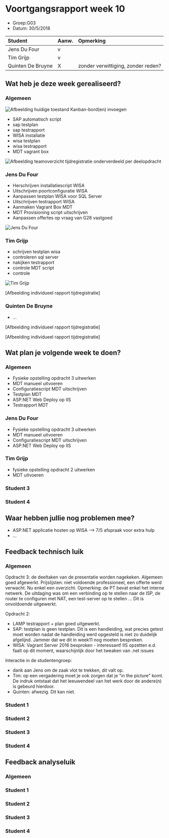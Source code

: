 # Voortgangsrapport week 10

* Groep:G03
* Datum: 30/5/2018

| Student  | Aanw. | Opmerking |
| :---     | :---  | :---      |
| Jens Du Four |  v     |           |
| Tim Grijp |  v     |           |
| Quinten De Bruyne |   X    | zonder verwittiging, zonder reden? |

## Wat heb je deze week gerealiseerd?

### Algemeen

![Afbeelding huidige toestand Kanban-bord(en) invoegen](https://github.com/HoGentTIN/p2ops-g03/blob/master/weekrapport/img/kanban%20week%2010.PNG?raw=true)

* SAP automatisch script
* sap testplan
* sap testrapport
* WISA installatie
* wisa testplan
* wisa testrapport
* MDT vagrant box


![Afbeelding teamoverzicht tijdregistratie onderverdeeld per deelopdracht](https://github.com/HoGentTIN/p2ops-g03/blob/master/weekrapport/img/tijdregistratiew10.PNG?raw=true)

### Jens Du Four

* Herschrijven installatiescript WISA
* Uitschrijven poortconfiguratie WISA
* Aanpassen testplan WISA voor SQL Server
* Uitschrijven testrapport WISA
* Aanmaken Vagrant Box MDT
* MDT Provisioning script uitschrijven
* Aanpassen offertes op vraag van G28 vastgoed

![Jens Du Four](https://github.com/HoGentTIN/p2ops-g03/blob/master/weekrapport/img/W10JEns.png)

### Tim Grijp

* schrijven testplan wisa
* controleren sql server
* nakijken testrapport
* controle MDT script
* controle

![Tim Grijp](https://github.com/HoGentTIN/p2ops-g03/blob/master/weekrapport/img/tijdregistratietimw10.PNG?raw=true)


[Afbeelding individueel rapport tijdregistratie]

### Quinten De Bruyne

* ...

[Afbeelding individueel rapport tijdregistratie]



[Afbeelding individueel rapport tijdregistratie]

## Wat plan je volgende week te doen?

### Algemeen
* Fysieke opstelling opdracht 3 uitwerken
* MDT manueel uitvoeren
* Configuratiescript MDT uitschrijven
* Testplan MDT
* ASP.NET Web Deploy op IIS
* Testrapport MDT

### Jens Du Four
* Fysieke opstelling opdracht 3 uitwerken
* MDT manueel uitvoeren
* Configuratiescript MDT uitschrijven
* ASP.NET Web Deploy op IIS

### Tim Grijp
* fysieke opstelling opdracht 2 uitwerken
* MDT uitvoeren
### Student 3
### Student 4

## Waar hebben jullie nog problemen mee?

* ASP.NET applicatie hosten op WISA --> 7/5 afspraak voor extra hulp
* ...

## Feedback technisch luik

### Algemeen

Opdracht 3: de deeltaken van de presentatie worden nagekeken. Algemeen goed afgewerkt.
Prijslijsten: niet voldoende professioneel, een offerte werd verwacht. Nu enkel een overzicht.
Opmerking: de PT bevat enkel het interne netwerk. De uitdaging was om een verbinding op te stellen naar de ISP, de router te configuren met NAT, een test-server op te stellen ... Dit is onvoldoende uitgewerkt.

Opdracht 2:
* LAMP testrapport + plan goed uitgewerkt.
* SAP: testplan is geen testplan. Dit is een handleiding, wat precies getest moet worden nadat de handleiding werd opgesteld is niet zo duidelijk afgelijnd. Jammer dat we dit in week11 nog moeten bespreken.
* WISA: Vagrant Server 2016 besproken - interessant!
IIS opzetten e.d. faalt op dit moment, waarschijnlijk door het tweaken van .net issues

Interactie in de studentengroep:
- dank aan Jens om de zaak vlot te trekken, dit valt op.
- Tim: op een vergadering moet je ook zorgen dat je "in the picture" komt. De indruk ontstaat dat het leeuwendeel van het werk door de andere(n) is gebeurd hierdoor.
- Quinten: afwezig. Dit kan niet.


### Student 1
### Student 2
### Student 3
### Student 4

## Feedback analyseluik

### Algemeen

### Student 1
### Student 2
### Student 3
### Student 4
